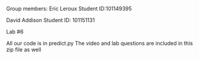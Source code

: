Group members:
Eric Leroux
Student ID:101149395

David Addison
Student ID: 101151131

Lab #6

All our code is in predict.py
The video and lab questions are included in this zip file as well